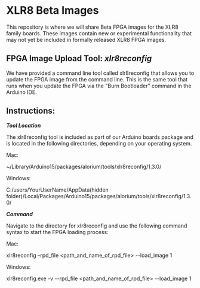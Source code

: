 # XLR8 Beta Images

This repository is where we will share Beta FPGA images for the XLR8 family boards.  These images contain new or experimental functionality that may not yet be included in formally released XLR8 FPGA images.

## FPGA Image Upload Tool: *xlr8reconfig*
We have provided a command line tool called xlr8reconfig that allows you to update the FPGA image from the command line.  This is the same tool that runs when you update the FPGA via the "Burn Bootloader" command in the Arduino IDE.

## Instructions:

***Tool Location***

The xlr8reconfig tool is included as part of our Arduino boards package and is located in the following directories, depending on your operating system.

Mac: 

~/Library/Arduino15/packages/alorium/tools/xlr8reconfig/1.3.0/

Windows:

C:/users/YourUserName/AppData(hidden folder)/Local/Packages/Arduino15/packages/alorium/tools/xlr8reconfig/1.3.0/


***Command***

Navigate to the directory for xlr8reconfig and use the following command syntax to start the FPGA loading process:

Mac:

xlr8reconfig –rpd_file <path_and_name_of_rpd_file> --load_image 1

Windows:

xlr8reconfig.exe -v --rpd_file <path_and_name_of_rpd_file> --load_image 1
